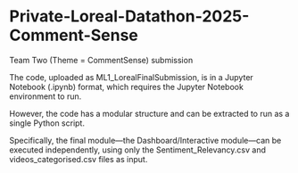# Private-Loreal-Datathon-2025-Comment-Sense
Team Two (Theme = CommentSense) submission 

The code, uploaded as ML1_LorealFinalSubmission, is in a Jupyter Notebook (.ipynb) format, which requires the Jupyter Notebook environment to run.

However, the code has a modular structure and can be extracted to run as a single Python script.

Specifically, the final module—the Dashboard/Interactive module—can be executed independently, using only the Sentiment_Relevancy.csv and videos_categorised.csv files as input.

